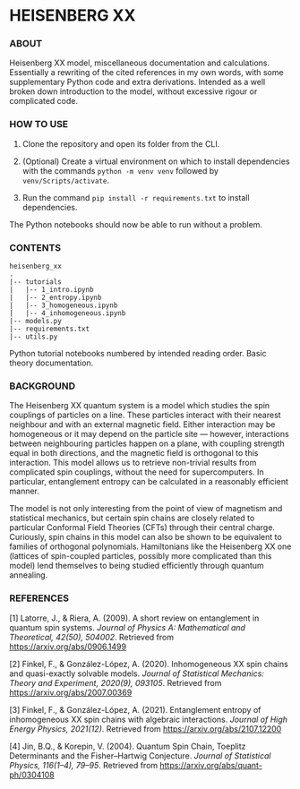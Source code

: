 # HEISENBERG XX

### ABOUT

Heisenberg XX model, miscellaneous documentation and calculations. Essentially a rewriting of the cited references in my own words, with some supplementary Python code and extra derivations. Intended as a well broken down introduction to the model, without excessive rigour or complicated code.

### HOW TO USE

1. Clone the repository and open its folder from the CLI.

1. (Optional) Create a virtual environment on which to install dependencies with the commands `python -m venv venv` followed by `venv/Scripts/activate`.

1. Run the command `pip install -r requirements.txt` to install dependencies.

The Python notebooks should now be able to run without a problem.

### CONTENTS

```
heisenberg_xx
.
|-- tutorials
|   |-- 1_intro.ipynb
|   |-- 2_entropy.ipynb
|   |-- 3_homogeneous.ipynb
|   |-- 4_inhomogeneous.ipynb
|-- models.py
|-- requirements.txt
|-- utils.py
```
Python tutorial notebooks numbered by intended reading order. Basic theory documentation.

### BACKGROUND

The Heisenberg XX quantum system is a model which studies the spin couplings of particles on a line. These particles interact with their nearest neighbour and with an external magnetic field. Either interaction may be homogeneous or it may depend on the particle site &mdash; however, interactions between neighbouring particles happen on a plane, with coupling strength equal in both directions, and the magnetic field is orthogonal to this interaction. This model allows us to retrieve non-trivial results from complicated spin couplings, without the need for supercomputers. In particular, entanglement entropy can be calculated in a reasonably efficient manner.

The model is not only interesting from the point of view of magnetism and statistical mechanics, but certain spin chains are closely related to particular Conformal Field Theories (CFTs) through their central charge. Curiously, spin chains in this model can also be shown to be equivalent to families of orthogonal polynomials. Hamiltonians like the Heisenberg XX one (lattices of spin-coupled particles, possibly more complicated than this model) lend themselves to being studied efficiently through quantum annealing.

### REFERENCES

[1] Latorre, J., & Riera, A. (2009). A short review on entanglement in quantum spin systems. *Journal of Physics A: Mathematical and Theoretical, 42(50), 504002*. Retrieved from https://arxiv.org/abs/0906.1499

[2] Finkel, F., & González-López, A. (2020). Inhomogeneous XX spin chains and quasi-exactly solvable models. *Journal of Statistical Mechanics: Theory and Experiment, 2020(9), 093105*. Retrieved from https://arxiv.org/abs/2007.00369

[3] Finkel, F., & González-López, A. (2021). Entanglement entropy of inhomogeneous XX spin chains with algebraic interactions. *Journal of High Energy Physics, 2021(12)*. Retrieved from https://arxiv.org/abs/2107.12200

[4] Jin, B.Q., & Korepin, V. (2004). Quantum Spin Chain, Toeplitz Determinants and the Fisher–Hartwig Conjecture. *Journal of Statistical Physics, 116(1–4), 79–95*. Retrieved from https://arxiv.org/abs/quant-ph/0304108
